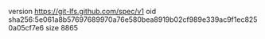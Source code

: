 version https://git-lfs.github.com/spec/v1
oid sha256:5e061a8b57697689970a76e580bea8919b02cf989e339ac9f1ec8250a05cf7e6
size 8865
